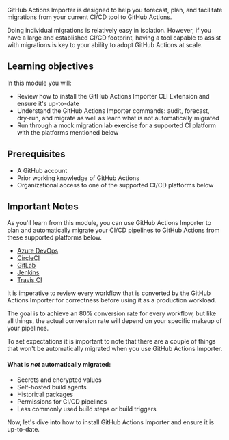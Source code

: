 GitHub Actions Importer is designed to help you forecast, plan, and facilitate migrations from your current CI/CD tool to GitHub Actions. 

Doing individual migrations is relatively easy in isolation. However, if you have a large and established CI/CD footprint, having a tool capable to assist with migrations is key to your ability to adopt GitHub Actions at scale.

## Learning objectives

In this module you will:

- Review how to install the GitHub Actions Importer CLI Extension and ensure it's up-to-date
- Understand the GitHub Actions Importer commands: audit, forecast, dry-run, and migrate as well as learn what is not automatically migrated
- Run through a mock migration lab exercise for a supported CI platform with the platforms mentioned below

## Prerequisites

- A GitHub account
- Prior working knowledge of GitHub Actions
- Organizational access to one of the supported CI/CD platforms below 

## Important Notes

As you'll learn from this module, you can use GitHub Actions Importer to plan and automatically migrate your CI/CD pipelines to GitHub Actions from these supported platforms below. 

- [Azure DevOps](https://github.com/actions/importer-labs/blob/main/azure_devops/readme.md)
- [CircleCI](https://github.com/actions/importer-labs/blob/main/circle_ci/readme.md)
- [GitLab](https://github.com/actions/importer-labs/blob/main/gitlab/readme.md)
- [Jenkins](https://github.com/actions/importer-labs/blob/main/jenkins/readme.md)
- [Travis CI](https://github.com/actions/importer-labs/blob/main/travis/readme.md)

It is imperative to review every workflow that is converted by the GitHub Actions Importer for correctness before using it as a production workload. 

The goal is to achieve an 80% conversion rate for every workflow, but like all things, the actual conversion rate will depend on your specific makeup of your  pipelines. 

To set expectations it is important to note that there are a couple of things that won't be automatically migrated when you use GitHub Actions Importer.

#### What is *not* automatically migrated:

- Secrets and encrypted values 
- Self-hosted build agents
- Historical packages
- Permissions for CI/CD pipelines
- Less commonly used build steps or build triggers

Now, let's dive into how to install GitHub Actions Importer and ensure it is up-to-date. 
